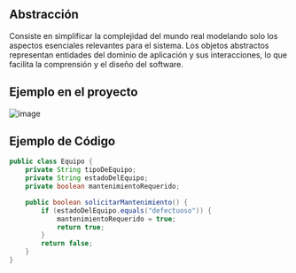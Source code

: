 ## Abstracción
Consiste en simplificar la complejidad del mundo real modelando solo los aspectos esenciales relevantes para el sistema. Los objetos abstractos representan entidades del dominio de aplicación y sus interacciones, lo que facilita la comprensión y el diseño del software.

## Ejemplo en el proyecto
![image](https://github.com/user-attachments/assets/8cc8ecfb-7dd3-46d3-838c-86a484485ca8)

## Ejemplo de Código

```java
public class Equipo {
    private String tipoDeEquipo;
    private String estadoDelEquipo;
    private boolean mantenimientoRequerido;

    public boolean solicitarMantenimiento() {
        if (estadoDelEquipo.equals("defectuoso")) {
            mantenimientoRequerido = true;
            return true;
        }
        return false;
    }
}
```
